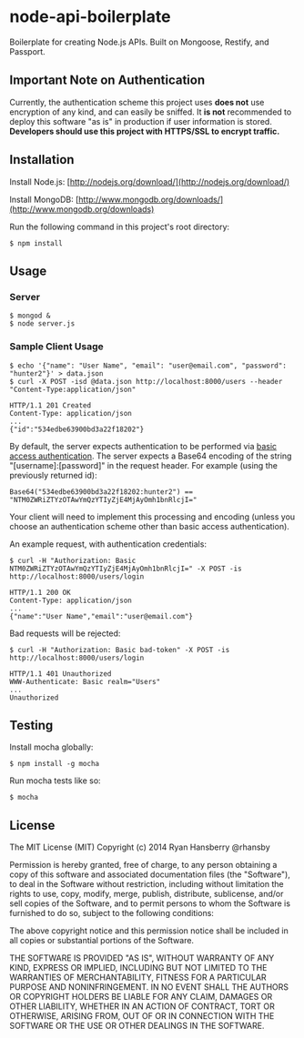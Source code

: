 node-api-boilerplate
====================

Boilerplate for creating Node.js APIs. Built on Mongoose, Restify, and Passport.

## Important Note on Authentication

Currently, the authentication scheme this project uses **does not** use encryption of any kind, and can easily be sniffed. It **is not** recommended to deploy this software "as is" in production if user information is stored. **Developers should use this project with HTTPS/SSL to encrypt traffic.**

## Installation

Install Node.js: [http://nodejs.org/download/](http://nodejs.org/download/)

Install MongoDB: [http://www.mongodb.org/downloads/](http://www.mongodb.org/downloads)

Run the following command in this project's root directory:

    $ npm install

## Usage

### Server

    $ mongod &
    $ node server.js

### Sample Client Usage

    $ echo '{"name": "User Name", "email": "user@email.com", "password": "hunter2"}' > data.json
    $ curl -X POST -isd @data.json http://localhost:8000/users --header "Content-Type:application/json"

    HTTP/1.1 201 Created
    Content-Type: application/json
    ...
    {"id":"534edbe63900bd3a22f18202"}

By default, the server expects authentication to be performed via [basic access authentication](http://en.wikipedia.org/wiki/Basic_access_authentication). The server expects a Base64 encoding of the string "[username]:[password]" in the request header. For example (using the previously returned id):

    Base64("534edbe63900bd3a22f18202:hunter2") == "NTM0ZWRiZTYzOTAwYmQzYTIyZjE4MjAyOmh1bnRlcjI="

Your client will need to implement this processing and encoding (unless you choose an authentication scheme other than basic access authentication).

An example request, with authentication credentials:

    $ curl -H "Authorization: Basic NTM0ZWRiZTYzOTAwYmQzYTIyZjE4MjAyOmh1bnRlcjI=" -X POST -is http://localhost:8000/users/login

    HTTP/1.1 200 OK
    Content-Type: application/json
    ...
    {"name":"User Name","email":"user@email.com"}

Bad requests will be rejected:

    $ curl -H "Authorization: Basic bad-token" -X POST -is http://localhost:8000/users/login

    HTTP/1.1 401 Unauthorized
    WWW-Authenticate: Basic realm="Users"
    ...
    Unauthorized

## Testing

Install mocha globally:

    $ npm install -g mocha

Run mocha tests like so:

    $ mocha

## License

The MIT License (MIT) Copyright (c) 2014 Ryan Hansberry @rhansby

Permission is hereby granted, free of charge, to any person obtaining a copy of this software and associated documentation files (the "Software"), to deal in the Software without restriction, including without limitation the rights to use, copy, modify, merge, publish, distribute, sublicense, and/or sell copies of the Software, and to permit persons to whom the Software is furnished to do so, subject to the following conditions:

The above copyright notice and this permission notice shall be included in all copies or substantial portions of the Software.

THE SOFTWARE IS PROVIDED "AS IS", WITHOUT WARRANTY OF ANY KIND, EXPRESS OR IMPLIED, INCLUDING BUT NOT LIMITED TO THE WARRANTIES OF MERCHANTABILITY, FITNESS FOR A PARTICULAR PURPOSE AND NONINFRINGEMENT. IN NO EVENT SHALL THE AUTHORS OR COPYRIGHT HOLDERS BE LIABLE FOR ANY CLAIM, DAMAGES OR OTHER LIABILITY, WHETHER IN AN ACTION OF CONTRACT, TORT OR OTHERWISE, ARISING FROM, OUT OF OR IN CONNECTION WITH THE SOFTWARE OR THE USE OR OTHER DEALINGS IN THE SOFTWARE.
